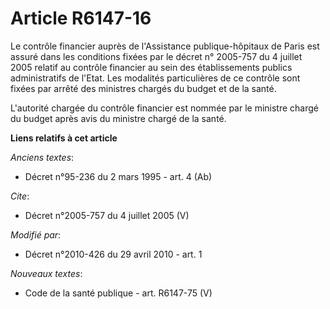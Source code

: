 # Article R6147-16

Le contrôle financier auprès de l'Assistance publique-hôpitaux de Paris est assuré dans les conditions fixées par le décret
n° 2005-757 du 4 juillet 2005 relatif au contrôle financier au sein des établissements publics administratifs de l'Etat. Les
modalités particulières de ce contrôle sont fixées par arrêté des ministres chargés du budget et de la santé. 

L'autorité chargée du contrôle financier est nommée par le ministre chargé du budget après avis du ministre chargé de la
santé.

**Liens relatifs à cet article**

_Anciens textes_:

  - Décret n°95-236 du 2 mars 1995 - art. 4 (Ab)

_Cite_:

  - Décret n°2005-757 du 4 juillet 2005 (V)

_Modifié par_:

  - Décret n°2010-426 du 29 avril 2010 - art. 1

_Nouveaux textes_:

  - Code de la santé publique - art. R6147-75 (V)
